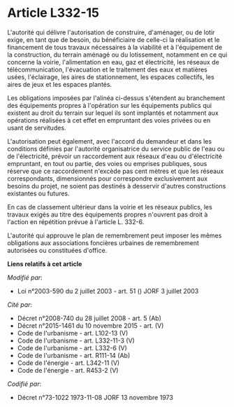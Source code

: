 # Article L332-15

L'autorité qui délivre l'autorisation de construire, d'aménager, ou de lotir exige, en tant que de besoin, du bénéficiaire de
celle-ci la réalisation et le financement de tous travaux nécessaires à la viabilité et à l'équipement de la construction, du
terrain aménagé ou du lotissement, notamment en ce qui concerne la voirie, l'alimentation en eau, gaz et électricité, les
réseaux de télécommunication, l'évacuation et le traitement des eaux et matières usées, l'éclairage, les aires de
stationnement, les espaces collectifs, les aires de jeux et les espaces plantés.

Les obligations imposées par l'alinéa ci-dessus s'étendent au branchement des équipements propres à l'opération sur les
équipements publics qui existent au droit du terrain sur lequel ils sont implantés et notamment aux opérations réalisées à
cet effet en empruntant des voies privées ou en usant de servitudes.

L'autorisation peut également, avec l'accord du demandeur et dans les conditions définies par l'autorité organisatrice du
service public de l'eau ou de l'électricité, prévoir un raccordement aux réseaux d'eau ou d'électricité empruntant, en tout
ou partie, des voies ou emprises publiques, sous réserve que ce raccordement n'excède pas cent mètres et que les réseaux
correspondants, dimensionnés pour correspondre exclusivement aux besoins du projet, ne soient pas destinés à desservir
d'autres constructions existantes ou futures.

En cas de classement ultérieur dans la voirie et les réseaux publics, les travaux exigés au titre des équipements propres
n'ouvrent pas droit à l'action en répétition prévue à l'article L. 332-6.

L'autorité qui approuve le plan de remembrement peut imposer les mêmes obligations aux associations foncières urbaines de
remembrement autorisées ou constituées d'office.

**Liens relatifs à cet article**

_Modifié par_:

  - Loi n°2003-590 du 2 juillet 2003 - art. 51 () JORF 3 juillet 2003

_Cité par_:

  - Décret n°2008-740 du 28 juillet 2008 - art. 5 (Ab)
  - Décret n°2015-1461 du 10 novembre 2015 - art. (V)
  - Code de l'urbanisme - art. L102-13 (V)
  - Code de l'urbanisme - art. L332-11-3 (V)
  - Code de l'urbanisme - art. L332-6 (V)
  - Code de l'urbanisme - art. R111-14 (Ab)
  - Code de l'énergie - art. L342-11 (V)
  - Code de l'énergie - art. R453-2 (V)

_Codifié par_:

  - Décret n°73-1022 1973-11-08 JORF 13 novembre 1973
